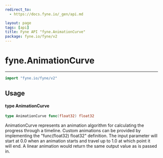 ```yaml
---
redirect_to:
  - https://docs.fyne.io/_gen/api.md

layout: page
tags: [api]
title: Fyne API "fyne.AnimationCurve"
package: fyne.io/fyne/v2
---
```

# fyne.AnimationCurve
---
```go
import "fyne.io/fyne/v2"
```

## Usage

#### type AnimationCurve

```go
type AnimationCurve func(float32) float32
```

AnimationCurve represents an animation algorithm for calculating the progress through a timeline. Custom animations can be provided by implementing the "func(float32) float32" definition. The input parameter will start at 0.0 when an animation starts and travel up to 1.0 at which point it will end. A linear animation would return the same output value as is passed in.
